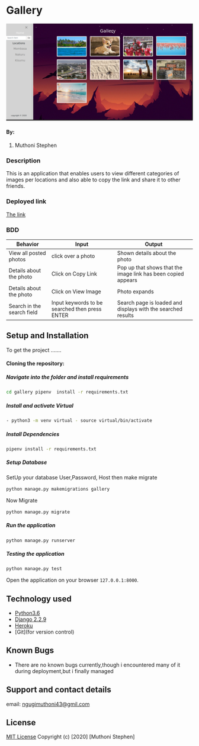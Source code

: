 # Gallery
 <img src="./p.png">


#### By:
1. Muthoni Stephen


### Description  
This is an application that enables users to view different categories of images per locations and also able to copy the link and share it to other friends.

### Deployed link
<a href=""> The link</a>


### BDD
| Behavior | Input | Output | 
| -------- | ----- | ------ |
| View all posted photos | click over a photo | Shown details about the photo 
| Details about the photo | Click on Copy Link | Pop up that shows that the image link has been copied appears | 
| Details about the photo | Click on View Image | Photo expands | 
| Search in the search field | Input keywords to be searched then press ENTER | Search page is loaded and displays with the searched results | 

## Setup and Installation  
To get the project .......  
#### Cloning the repository:  

##### Navigate into the folder and install requirements  
 ```bash 
cd gallery pipenv  install -r requirements.txt 
```
##### Install and activate Virtual  
 ```bash 
- python3 -m venv virtual - source virtual/bin/activate  
```  
##### Install Dependencies  
 ```bash 
 pipenv install -r requirements.txt 
```  
 ##### Setup Database  
  SetUp your database User,Password, Host then make migrate  
 ```bash 
python manage.py makemigrations gallery
 ``` 
 Now Migrate  
 ```bash 
 python manage.py migrate 
```
##### Run the application  
 ```bash 
 python manage.py runserver 
```  

##### Testing the application  
 ```bash 
 python manage.py test 
```
Open the application on your browser `127.0.0.1:8000`.  
  
  
## Technology used  
  
* [Python3.6](https://www.python.org/)  
* [Django 2.2.9](https://docs.djangoproject.com/en/2.2/)  
* [Heroku](https://heroku.com)  
* [Git](for version control)
  
  
## Known Bugs  
* There are no known bugs currently,though i encountered many of it during deployment,but i finally managed 
## Support and contact details
email: ngugimuthoni43@gmil.com

## License

[MIT License](LICENSE.md)
Copyright (c) [2020] [Muthoni Stephen]
</a>